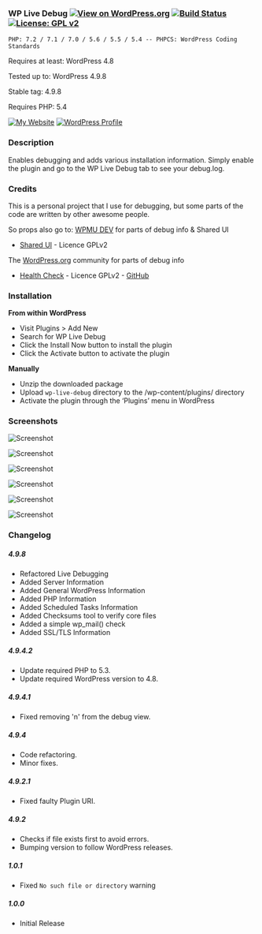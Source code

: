 ### WP Live Debug [![View on WordPress.org](https://img.shields.io/badge/View%20on-WordPress.org-blue.svg)](https://wordpress.org/plugins/wp-live-debug/) [![Build Status](https://travis-ci.org/mrxkon/wp-live-debug.svg?branch=master)](https://travis-ci.org/mrxkon/wp-live-debug) [![License: GPL v2](https://img.shields.io/badge/License-GPL%20v2-F37F40.svg)](http://www.gnu.org/licenses/gpl-2.0.html)

`PHP: 7.2 / 7.1 / 7.0 / 5.6 / 5.5 / 5.4 -- PHPCS: WordPress Coding Standards`

Requires at least: WordPress 4.8

Tested up to: WordPress 4.9.8

Stable tag: 4.9.8

Requires PHP: 5.4

[![My Website](https://img.shields.io/badge/My-Website-F37F40.svg)](https://xkon.gr)  [![WordPress Profile](https://img.shields.io/badge/WordPress-Profile-blue.svg)](https://profiles.wordpress.org/xkon)

### Description

Enables debugging and adds various installation information. Simply enable the plugin and go to the WP Live Debug tab to see your debug.log.

### Credits

This is a personal project that I use for debugging, but some parts of the code are written by other awesome people.

So props also go to:
[WPMU DEV]( https://premium.wpmudev.org ) for parts of debug info & Shared UI

- [Shared UI]( https://github.com/wpmudev/shared-ui ) - Licence GPLv2

The [WordPress.org]( https://wordpress.org ) community for parts of debug info
- [Health Check]( https://wordpress.org/plugins/health-check/ ) - Licence GPLv2 - [GitHub]( https://github.com/wordpress/health-check )

### Installation

**From within WordPress**

* Visit Plugins > Add New
* Search for WP Live Debug
* Click the Install Now button to install the plugin
* Click the Activate button to activate the plugin

**Manually**

* Unzip the downloaded package
* Upload `wp-live-debug` directory to the /wp-content/plugins/ directory
* Activate the plugin through the ‘Plugins’ menu in WordPress

### Screenshots

![Screenshot](https://raw.githubusercontent.com/mrxkon/wp-live-debug/master/assets/screenshot1.png)

![Screenshot](https://raw.githubusercontent.com/mrxkon/wp-live-debug/master/assets/screenshot2.png)

![Screenshot](https://raw.githubusercontent.com/mrxkon/wp-live-debug/master/assets/screenshot3.png)

![Screenshot](https://raw.githubusercontent.com/mrxkon/wp-live-debug/master/assets/screenshot4.png)

![Screenshot](https://raw.githubusercontent.com/mrxkon/wp-live-debug/master/assets/screenshot5.png)

![Screenshot](https://raw.githubusercontent.com/mrxkon/wp-live-debug/master/assets/screenshot6.png)

### Changelog

##### 4.9.8
* Refactored Live Debugging
* Added Server Information
* Added General WordPress Information
* Added PHP Information
* Added Scheduled Tasks Information
* Added Checksums tool to verify core files
* Added a simple wp_mail() check
* Added SSL/TLS Information

##### 4.9.4.2
* Update required PHP to 5.3.
* Update required WordPress version to 4.8.

##### 4.9.4.1
* Fixed removing 'n' from the debug view.

##### 4.9.4
* Code refactoring.
* Minor fixes.

##### 4.9.2.1

* Fixed faulty Plugin URI.

##### 4.9.2

* Checks if file exists first to avoid errors.
* Bumping version to follow WordPress releases.

##### 1.0.1

* Fixed `No such file or directory` warning

##### 1.0.0

* Initial Release
